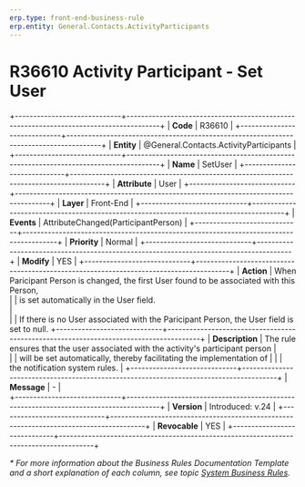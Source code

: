 ```yaml
---
erp.type: front-end-business-rule
erp.entity: General.Contacts.ActivityParticipants
---
```


# R36610 Activity Participant - Set User
+-----------------------------+---------------------------------------------------------------------------------------+
| **Code**                    | R36610                                                                                |
+-----------------------------+---------------------------------------------------------------------------------------+
| **Entity**                  | @General.Contacts.ActivityParticipants                                                                   |
+-----------------------------+---------------------------------------------------------------------------------------+
| **Name**                    | SetUser                                                                               |
+-----------------------------+---------------------------------------------------------------------------------------+
| **Attribute**               | User                                                                                  |
+-----------------------------+---------------------------------------------------------------------------------------+
| **Layer**                   | Front-End                                                                             |
+-----------------------------+---------------------------------------------------------------------------------------+
| **Events**                  | AttributeChanged(ParticipantPerson)                                                   |
+-----------------------------+---------------------------------------------------------------------------------------+
| **Priority**                | Normal                                                                                |
+-----------------------------+---------------------------------------------------------------------------------------+
| **Modify**                  | YES                                                                                   |
+-----------------------------+---------------------------------------------------------------------------------------+
| **Action**                  | When Paricipant Person is changed, the first User found to be associated with this Person,                 
|                             | is set automatically in the User field. <br>                                          |                                     
|                             | If there is no User associated with the Paricipant Person, the User field is set to null. 
+-----------------------------+---------------------------------------------------------------------------------------+
| **Description**             | The rule ensures that the user associated with the activity's participant person      |     
|                             | will be set automatically, thereby facilitating the implementation of                 | 
|                             | the notification system rules.                                                        |
+-----------------------------+---------------------------------------------------------------------------------------+
| **Message**                 | \-                                                                                    |                         
+-----------------------------+---------------------------------------------------------------------------------------+
| **Version**                 | Introduced: v.24                                                                      |
+-----------------------------+---------------------------------------------------------------------------------------+
| **Revocable**               | YES                                                                                   |
+-----------------------------+---------------------------------------------------------------------------------------+

*\* For more information about the Business Rules Documentation Template and a short explanation of each column, see
topic [System Business Rules](../templates/template-description-system-business-rules.md).*
